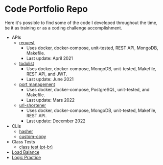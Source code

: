 # Code Portfolio Repo

Here it's possible to find some of the code I developed throughout the time, be it as training or as a coding challenge accomplishment.

- APIs
  - [request](./apis/request)
    - Uses docker, docker-compose, unit-tested, REST API, MongoDB, Makefile.
    - Last update: April 2021
  - [todolist](./apis/todolist)
    - Uses docker, docker-compose, MongoDB, unit-tested, Makefile, REST API, and JWT.
    - Last update: June 2021
  - [port management](./apis/ports)
    - Uses docker, docker-compose, PostgreSQL, unit-tested, and Makefile.
    - Last update: Mars 2022
  - [url-shortener](./apis/url-shortener/)
    - Uses docker, docker-compose, MongoDB, unit-tested, Makefile, REST API.
    - Last update: December 2022
- CLIs
  - [hasher](/CLIs/hasher/)
  - [custom-copy](/CLIs/custom-copy/)
- Class Tests
  - [class test (pt-br)](/class-tests/class-test-pt-br.md)
- [Load Balance](./load-balance-01)
- [Logic Practice](./logic-practice-01)
